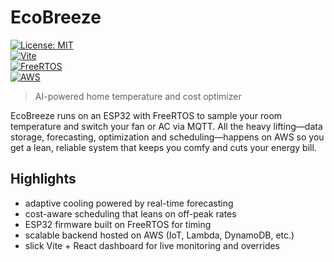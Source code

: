 # EcoBreeze

[![License: MIT](https://img.shields.io/badge/License-MIT-blue.svg)](LICENSE)  
[![Vite](https://img.shields.io/badge/Powered%20by-Vite-646cff)](https://vitejs.dev/)  
[![FreeRTOS](https://img.shields.io/badge/RTOS-FreeRTOS-orange.svg)](https://www.freertos.org/)  
[![AWS](https://img.shields.io/badge/Hosting-AWS-232F3E.svg)](https://aws.amazon.com/)

> AI-powered home temperature and cost optimizer  

EcoBreeze runs on an ESP32 with FreeRTOS to sample your room temperature and switch your fan or AC via MQTT. All the heavy lifting—data storage, forecasting, optimization and scheduling—happens on AWS so you get a lean, reliable system that keeps you comfy and cuts your energy bill.

## Highlights

- adaptive cooling powered by real-time forecasting  
- cost-aware scheduling that leans on off-peak rates  
- ESP32 firmware built on FreeRTOS for timing  
- scalable backend hosted on AWS (IoT, Lambda, DynamoDB, etc.)  
- slick Vite + React dashboard for live monitoring and overrides  

